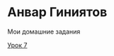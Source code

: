 
# Анвар Гиниятов
Мои домашние задания

[Урок 7](anvarrexx.github.io/lesson_7/src/ "Верстка первого сайта")
